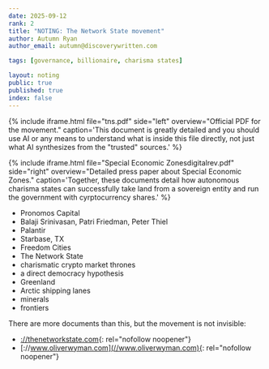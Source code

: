 ```yaml
---
date: 2025-09-12
rank: 2
title: "NOTING: The Network State movement"
author: Autumn Ryan
author_email: autumn@discoverywritten.com

tags: [governance, billionaire, charisma states]

layout: noting
public: true
published: true
index: false
---
```


{% include iframe.html file="tns.pdf"
  side="left"
  overview="Official PDF for the movement."
  caption='This document is greatly detailed and you should use AI or any means to understand what is inside this file directly, not just what AI synthesizes from the "trusted" sources.'
%}

{% include iframe.html file="Special Economic Zonesdigitalrev.pdf"
  side="right"
  overview="Detailed press paper about Special Economic Zones."
  caption='Together, these documents detail how autonomous charisma states can successfully take land from a sovereign entity and run the government with cyrptocurrency shares.'
%}

- Pronomos Capital
- Balaji Srinivasan, Patri Friedman, Peter Thiel
- Palantir
- Starbase, TX
- Freedom Cities
- The Network State
- charismatic crypto market thrones
- a direct democracy hypothesis
- Greenland
- Arctic shipping lanes
- minerals
- frontiers

There are more documents than this, but the movement is not invisible:

- [://thenetworkstate.com](//thenetworkstate.com){: rel="nofollow noopener"}
- [://www.oliverwyman.com](//www.oliverwyman.com){: rel="nofollow noopener"}
